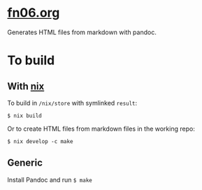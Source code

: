 # [fn06.org](https://fn06.org)

Generates HTML files from markdown with pandoc.

# To build

## With [nix](https://nixos.org/)

To build in `/nix/store` with symlinked `result`:
```
$ nix build
```

Or to create HTML files from markdown files in the working repo:
```
$ nix develop -c make
```

## Generic

Install Pandoc and run `$ make`

